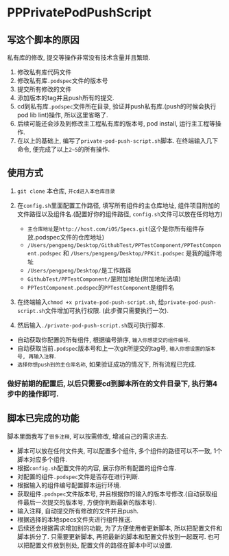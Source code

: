 # PPPrivatePodPushScript

## 写这个脚本的原因

私有库的修改, 提交等操作非常没有技术含量并且繁琐.

1. 修改私有库代码文件
2. 修改私有库`.podspec`文件的版本号
3. 提交所有修改的文件
4. 添加版本的tag并且push所有的提交.
5. cd到私有库`.podspec`文件所在目录, 验证并push私有库.(push的时候会执行pod lib lint)操作, 所以这里省略了.
6. 后续可能还会涉及到修改主工程私有库的版本号, pod install, 运行主工程等操作. 
7. 在以上的基础上, 编写了`private-pod-push-script.sh`脚本. 在终端输入几下命令, 便完成了以上`2~5`的所有操作.

## 使用方式

1. `git clone` 本仓库, `并cd进入本仓库目录`
2. 在`config.sh`里面配置工作路径, 填写所有组件的主仓库地址, 组件项目附加的文件路径以及组件名.(配置好你的组件路径, `config.sh`文件可以放在任何地方)

    - `主仓库地址`是`http://host.com/iOS/Specs.git`(这个是你所有组件存放.podspec文件的仓库地址)
    - `/Users/pengpeng/Desktop/GithubTest/PPTestComponent/PPTestComponent.podspec` 和 `/Users/pengpeng/Desktop/PPKit.podspec` 是我的组件地址
    - `/Users/pengpeng/Desktop/`是工作路径
    - `GithubTest/PPTestComponent/`是附加地址(附加地址选填)
    - `PPTestComponent.podspec`的`PPTestComponent`是组件名
3. 在终端输入`chmod +x private-pod-push-script.sh`, 给`private-pod-push-script.sh`文件增加可执行权限. (此步骤只需要执行一次).
4. 然后输入`./private-pod-push-script.sh`既可执行脚本.
 - 自动获取你配置的所有组件, 根据编号排序, `输入你想提交的组件编号`.
 - 自动获取当前`.podspec`版本号和上一次git所提交的tag号, `输入你想设置的版本号, 再输入注释`.
 - `选择你想push到的主仓库名称`, 如果验证成功的情况下, 所有流程已完成.
 
 ### 做好前期的配置后, 以后只需要cd到脚本所在的文件目录下, 执行第4步中的操作即可.
 
## 脚本已完成的功能

脚本里面我写了`很多注释`, 可以按需修改, 增减自己的需求进去.

- 脚本可以放在任何文件夹, 可以配置多个组件, 多个组件的路径可以不一致, 1个脚本对应多个组件.
- 根据`config.sh`配置文件的内容, 展示你所有配置的组件仓库.
- 对配置的组件`.podspec`文件是否存在进行判断.
- 根据输入的组件编号配置脚本运行环境.
- 获取组件`.podspec`文件版本号, 并且根据你的输入的版本号修改.(自动获取组件最后一次提交的版本号, 方便你判断最新的版本号).
- 输入注释, 自动提交所有修改的文件并且push.
- 根据选择的本地specs文件夹进行组件推送.
- 后续还会根据需求增加别的功能, 为了方便使用者更新脚本, 所以把配置文件和脚本拆分了. 只需要更新脚本, 再把最新的脚本和配置文件放到一起既可. 也可以把配置文件放到别处, 配置文件的路径在脚本中可以设置.